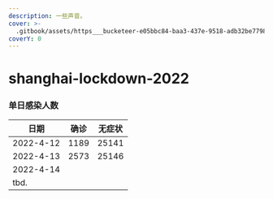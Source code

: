 ```yaml
---
description: 一些声音。
cover: >-
  .gitbook/assets/https___bucketeer-e05bbc84-baa3-437e-9518-adb32be77984.s3.amazonaws.com_public_images_8dd4d568-5959-4e9f-ad68-23fa3aa99b75_4000x2788(1).png
coverY: 0
---
```


# shanghai-lockdown-2022

### 单日感染人数

| 日期        | 确诊   | 无症状   |
| --------- | ---- | ----- |
| 2022-4-12 | 1189 | 25141 |
| 2022-4-13 | 2573 | 25146 |
| 2022-4-14 |      |       |
| tbd.      |      |       |

